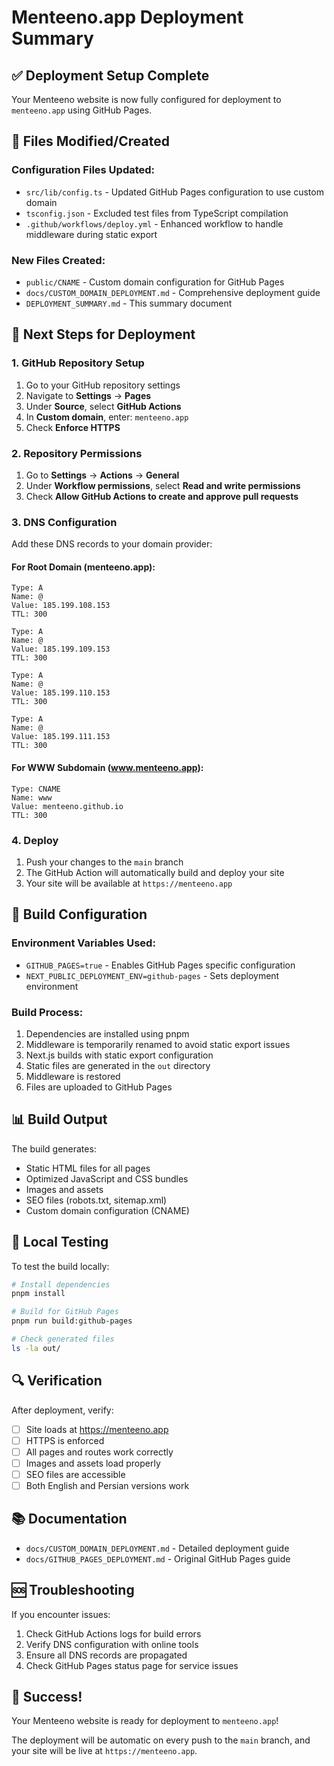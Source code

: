 # Menteeno.app Deployment Summary

## ✅ Deployment Setup Complete

Your Menteeno website is now fully configured for deployment to `menteeno.app` using GitHub Pages.

## 📁 Files Modified/Created

### Configuration Files Updated:

- `src/lib/config.ts` - Updated GitHub Pages configuration to use custom domain
- `tsconfig.json` - Excluded test files from TypeScript compilation
- `.github/workflows/deploy.yml` - Enhanced workflow to handle middleware during static export

### New Files Created:

- `public/CNAME` - Custom domain configuration for GitHub Pages
- `docs/CUSTOM_DOMAIN_DEPLOYMENT.md` - Comprehensive deployment guide
- `DEPLOYMENT_SUMMARY.md` - This summary document

## 🚀 Next Steps for Deployment

### 1. GitHub Repository Setup

1. Go to your GitHub repository settings
2. Navigate to **Settings** → **Pages**
3. Under **Source**, select **GitHub Actions**
4. In **Custom domain**, enter: `menteeno.app`
5. Check **Enforce HTTPS**

### 2. Repository Permissions

1. Go to **Settings** → **Actions** → **General**
2. Under **Workflow permissions**, select **Read and write permissions**
3. Check **Allow GitHub Actions to create and approve pull requests**

### 3. DNS Configuration

Add these DNS records to your domain provider:

#### For Root Domain (menteeno.app):

```
Type: A
Name: @
Value: 185.199.108.153
TTL: 300

Type: A
Name: @
Value: 185.199.109.153
TTL: 300

Type: A
Name: @
Value: 185.199.110.153
TTL: 300

Type: A
Name: @
Value: 185.199.111.153
TTL: 300
```

#### For WWW Subdomain (www.menteeno.app):

```
Type: CNAME
Name: www
Value: menteeno.github.io
TTL: 300
```

### 4. Deploy

1. Push your changes to the `main` branch
2. The GitHub Action will automatically build and deploy your site
3. Your site will be available at `https://menteeno.app`

## 🔧 Build Configuration

### Environment Variables Used:

- `GITHUB_PAGES=true` - Enables GitHub Pages specific configuration
- `NEXT_PUBLIC_DEPLOYMENT_ENV=github-pages` - Sets deployment environment

### Build Process:

1. Dependencies are installed using pnpm
2. Middleware is temporarily renamed to avoid static export issues
3. Next.js builds with static export configuration
4. Static files are generated in the `out` directory
5. Middleware is restored
6. Files are uploaded to GitHub Pages

## 📊 Build Output

The build generates:

- Static HTML files for all pages
- Optimized JavaScript and CSS bundles
- Images and assets
- SEO files (robots.txt, sitemap.xml)
- Custom domain configuration (CNAME)

## 🧪 Local Testing

To test the build locally:

```bash
# Install dependencies
pnpm install

# Build for GitHub Pages
pnpm run build:github-pages

# Check generated files
ls -la out/
```

## 🔍 Verification

After deployment, verify:

- [ ] Site loads at https://menteeno.app
- [ ] HTTPS is enforced
- [ ] All pages and routes work correctly
- [ ] Images and assets load properly
- [ ] SEO files are accessible
- [ ] Both English and Persian versions work

## 📚 Documentation

- `docs/CUSTOM_DOMAIN_DEPLOYMENT.md` - Detailed deployment guide
- `docs/GITHUB_PAGES_DEPLOYMENT.md` - Original GitHub Pages guide

## 🆘 Troubleshooting

If you encounter issues:

1. Check GitHub Actions logs for build errors
2. Verify DNS configuration with online tools
3. Ensure all DNS records are propagated
4. Check GitHub Pages status page for service issues

## 🎉 Success!

Your Menteeno website is ready for deployment to `menteeno.app`!

The deployment will be automatic on every push to the `main` branch, and your site will be live at `https://menteeno.app`.
